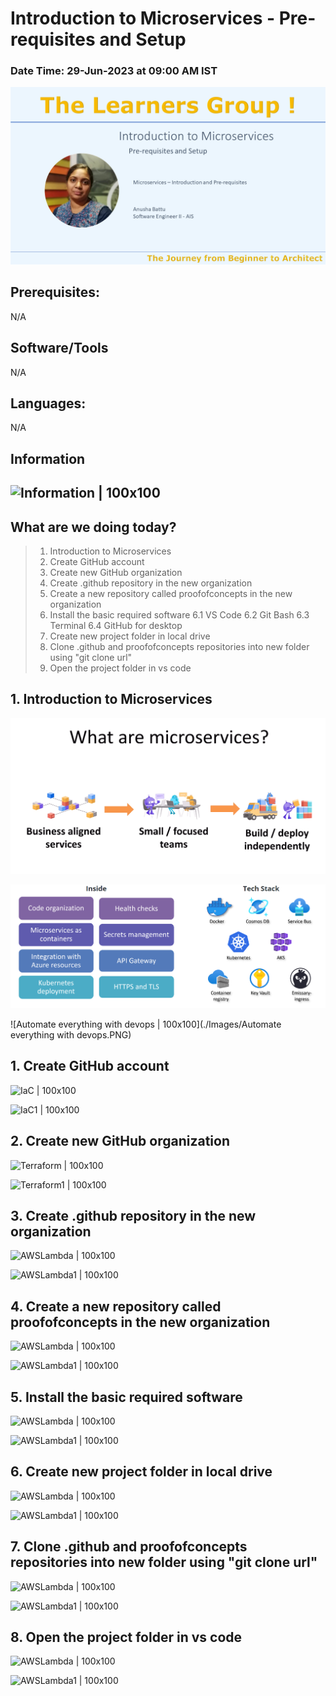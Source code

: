 # Introduction to Microservices - Pre-requisites and Setup

### Date Time: 29-Jun-2023 at 09:00 AM IST

![Anusha|150x150](./Images/Anushademo1.PNG)

## Prerequisites:

N/A

## Software/Tools

N/A

## Languages:

N/A

## Information

## ![Information | 100x100](./Documentation/Images/Information.PNG)

## What are we doing today?

> 1. Introduction to Microservices
> 2. Create GitHub account
> 3. Create new GitHub organization
> 4. Create .github repository in the new organization
> 5. Create a new repository called proofofconcepts in the new organization
> 6. Install the basic required software
>    6.1 VS Code
>    6.2 Git Bash
>    6.3 Terminal
>    6.4 GitHub for desktop
> 7. Create new project folder in local drive
> 8. Clone .github and proofofconcepts repositories into new folder using "git clone url"
> 9. Open the project folder in vs code

## 1. Introduction to Microservices

![WhatIsMicroservices | 100x100](./Images/WhatIsMicroservices.PNG)

![ArchitectureMicroservicesInAzure | 100x100](./Images/ArchitectureMicroservicesInAzure.PNG)

![Automate everything with devops | 100x100](./Images/Automate everything with devops.PNG)

## 1. Create GitHub account

![IaC | 100x100](./Documentation/Images/IaC.PNG)

![IaC1 | 100x100](./Documentation/Images/IaC1.PNG)

## 2. Create new GitHub organization

![Terraform | 100x100](./Documentation/Images/Terraform.PNG)

![Terraform1 | 100x100](./Documentation/Images/Terraform1.PNG)

## 3. Create .github repository in the new organization

![AWSLambda | 100x100](./Documentation/Images/AWSLambda.PNG)

![AWSLambda1 | 100x100](./Documentation/Images/AWSLambda1.PNG)

## 4. Create a new repository called proofofconcepts in the new organization

![AWSLambda | 100x100](./Documentation/Images/AWSLambda.PNG)

![AWSLambda1 | 100x100](./Documentation/Images/AWSLambda1.PNG)

## 5. Install the basic required software

![AWSLambda | 100x100](./Documentation/Images/AWSLambda.PNG)

![AWSLambda1 | 100x100](./Documentation/Images/AWSLambda1.PNG)

## 6. Create new project folder in local drive

![AWSLambda | 100x100](./Documentation/Images/AWSLambda.PNG)

![AWSLambda1 | 100x100](./Documentation/Images/AWSLambda1.PNG)

## 7. Clone .github and proofofconcepts repositories into new folder using "git clone url"

![AWSLambda | 100x100](./Documentation/Images/AWSLambda.PNG)

![AWSLambda1 | 100x100](./Documentation/Images/AWSLambda1.PNG)

## 8. Open the project folder in vs code

![AWSLambda | 100x100](./Documentation/Images/AWSLambda.PNG)

![AWSLambda1 | 100x100](./Documentation/Images/AWSLambda1.PNG)
